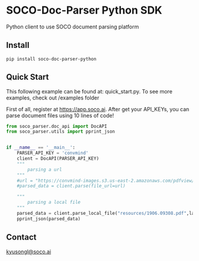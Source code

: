 # SOCO-Doc-Parser Python SDK
Python client to use SOCO document parsing platform

## Install 
    pip install soco-doc-parser-python
    
## Quick Start

This following example can be found at: quick_start.py. To see more examples, check out /examples folder

First of all, register at https://app.soco.ai. After get your API_KEYs, you can parse document files 
using 10 lines of code!

```python
from soco_parser.doc_api import DocAPI
from soco_parser.utils import pprint_json


if __name__ == '__main__':
    PARSER_API_KEY = 'convmind'
    client = DocAPI(PARSER_API_KEY)
    """
        parsing a url
    """
    #url = "https://convmind-images.s3.us-east-2.amazonaws.com/pdfview/Fresh_Start_Program_Summary.pdf"
    #parsed_data = client.parse(file_url=url)

    """
        parsing a local file
    """
    parsed_data = client.parse_local_file("resources/1906.09308.pdf",lang="en") #lang="en" or lang="zh"
    pprint_json(parsed_data)
```

## Contact
kyusongl@soco.ai
